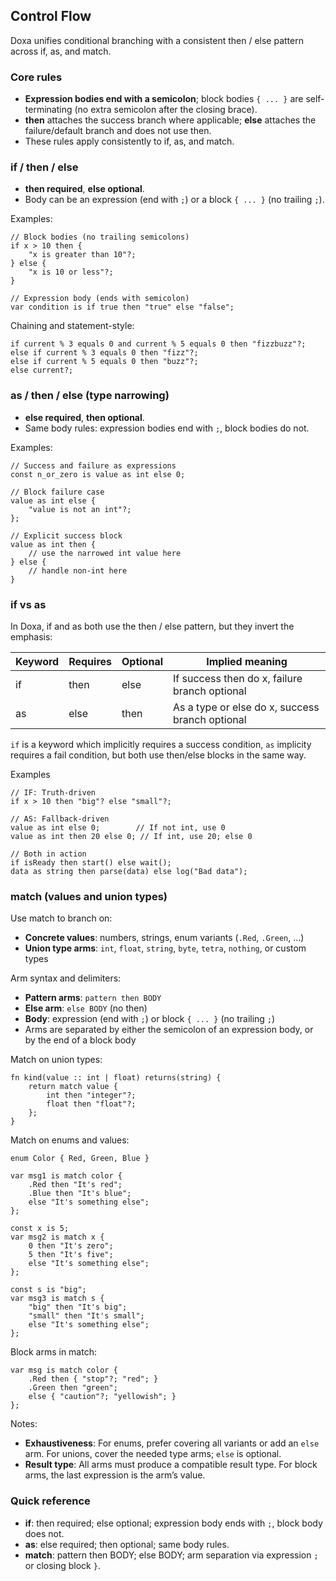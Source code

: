 ## Control Flow

Doxa unifies conditional branching with a consistent then / else pattern across if, as, and match.

### Core rules

- **Expression bodies end with a semicolon**; block bodies `{ ... }` are self-terminating (no extra semicolon after the closing brace).
- **then** attaches the success branch where applicable; **else** attaches the failure/default branch and does not use then.
- These rules apply consistently to if, as, and match.

### if / then / else

- **then required**, **else optional**.
- Body can be an expression (end with `;`) or a block `{ ... }` (no trailing `;`).

Examples:

```doxa
// Block bodies (no trailing semicolons)
if x > 10 then {
    "x is greater than 10"?;
} else {
    "x is 10 or less"?;
}

// Expression body (ends with semicolon)
var condition is if true then "true" else "false";
```

Chaining and statement-style:

```doxa
if current % 3 equals 0 and current % 5 equals 0 then "fizzbuzz"?;
else if current % 3 equals 0 then "fizz"?;
else if current % 5 equals 0 then "buzz"?;
else current?;
```

### as / then / else (type narrowing)

- **else required**, **then optional**.
- Same body rules: expression bodies end with `;`, block bodies do not.

Examples:

```doxa
// Success and failure as expressions
const n_or_zero is value as int else 0;

// Block failure case
value as int else {
    "value is not an int"?;
};

// Explicit success block
value as int then {
    // use the narrowed int value here
} else {
    // handle non-int here
}
```

### if vs as

In Doxa, if and as both use the then / else pattern, but they invert the emphasis:

| Keyword | Requires | Optional | Implied meaning                                 |
| ------- | -------- | -------- | ----------------------------------------------- |
| if      | then     | else     | If success then do x, failure branch optional   |
| as      | else     | then     | As a type or else do x, success branch optional |

`if` is a keyword which implicitly requires a success condition, `as` implicity requires a fail condition, but both use then/else blocks in the same way.

Examples

```
// IF: Truth-driven
if x > 10 then "big"? else "small"?;

// AS: Fallback-driven
value as int else 0;        // If not int, use 0
value as int then 20 else 0; // If int, use 20; else 0

// Both in action
if isReady then start() else wait();
data as string then parse(data) else log("Bad data");
```

### match (values and union types)

Use match to branch on:

- **Concrete values**: numbers, strings, enum variants (`.Red`, `.Green`, ...)
- **Union type arms**: `int`, `float`, `string`, `byte`, `tetra`, `nothing`, or custom types

Arm syntax and delimiters:

- **Pattern arms**: `pattern then BODY`
- **Else arm**: `else BODY` (no then)
- **Body**: expression (end with `;`) or block `{ ... }` (no trailing `;`)
- Arms are separated by either the semicolon of an expression body, or by the end of a block body

Match on union types:

```doxa
fn kind(value :: int | float) returns(string) {
    return match value {
        int then "integer"?;
        float then "float"?;
    };
}
```

Match on enums and values:

```doxa
enum Color { Red, Green, Blue }

var msg1 is match color {
    .Red then "It's red";
    .Blue then "It's blue";
    else "It's something else";
};

const x is 5;
var msg2 is match x {
    0 then "It's zero";
    5 then "It's five";
    else "It's something else";
};

const s is "big";
var msg3 is match s {
    "big" then "It's big";
    "small" then "It's small";
    else "It's something else";
};
```

Block arms in match:

```doxa
var msg is match color {
    .Red then { "stop"?; "red"; }
    .Green then "green";
    else { "caution"?; "yellowish"; }
};
```

Notes:

- **Exhaustiveness**: For enums, prefer covering all variants or add an `else` arm. For unions, cover the needed type arms; `else` is optional.
- **Result type**: All arms must produce a compatible result type. For block arms, the last expression is the arm’s value.

### Quick reference

- **if**: then required; else optional; expression body ends with `;`, block body does not.
- **as**: else required; then optional; same body rules.
- **match**: pattern then BODY; else BODY; arm separation via expression `;` or closing block `}`.
